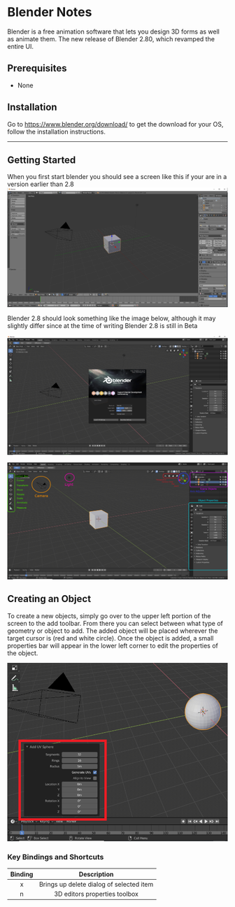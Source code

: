 # Blender Notes
Blender is a free animation software that lets you design 3D forms as well as animate them. The new release of Blender 2.80, which revamped the entire UI.


## Prerequisites
- None

## Installation
Go to https://www.blender.org/download/ to get the download for your OS, follow the installation instructions.

<hr>

## Getting Started
When you first start blender you should see a screen like this if your are in a version earlier than 2.8
![~image of old blender startup~](images/blender_on_start_old.png)

Blender 2.8 should look something like the image below, although it may slightly differ since at the time of writing Blender 2.8 is still in Beta

![~image of new blender startup~](images/blender_on_start_new.png)

![~image of new blender startup annotated ~](images/blender_new_annotated.png)

## Creating an Object
To create a new objects, simply go over to the upper left portion of the screen to the add toolbar. From there you can select between what type of geometry or object to add. The added object will be placed wherever the target cursor is (red and white circle). Once the object is added, a small properties bar will appear in the lower left corner to edit the properties of the object.  

![~~](images/add_item_property_bar.png)

### Key Bindings and Shortcuts
| Binding | Description                                   |
| :---:   | :----:                                        |
| x       | Brings up delete dialog of selected item      |
| n       | 3D editors properties toolbox                 |
